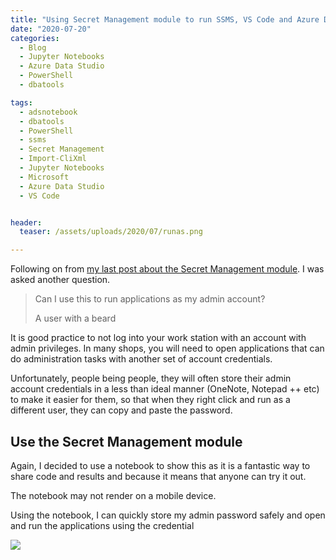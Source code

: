 ```yaml
---
title: "Using Secret Management module to run SSMS, VS Code and Azure Data Studio as another user"
date: "2020-07-20" 
categories:
  - Blog
  - Jupyter Notebooks
  - Azure Data Studio
  - PowerShell
  - dbatools

tags:
  - adsnotebook
  - dbatools
  - PowerShell
  - ssms
  - Secret Management
  - Import-CliXml
  - Jupyter Notebooks
  - Microsoft
  - Azure Data Studio
  - VS Code


header:
  teaser: /assets/uploads/2020/07/runas.png

---
```

Following on from [my last post about the Secret Management module](https://blog.robsewell.com/blog/jupyter%20notebooks/azure%20data%20studio/powershell/dbatools/good-bye-import-clixml-use-the-secrets-management-module-for-your-labs-and-demos/). I was asked another question.  

> Can I use this to run applications as my admin account?
> 
> A user with a beard

It is good practice to not log into your work station with an account with admin privileges. In many shops, you will need to open applications that can do administration tasks with another set of account credentials.

Unfortunately, people being people, they will often store their admin account credentials in a less than ideal manner (OneNote, Notepad ++ etc) to make it easier for them, so that when they right click and run as a different user, they can copy and paste the password.

Use the Secret Management module
--------------------------------

Again, I decided to use a notebook to show this as it is a fantastic way to share code and results and because it means that anyone can try it out.

The notebook may not render on a mobile device.

<script src="https://gist.github.com/SQLDBAWithABeard/24806c29603aded310198dab5430b37a.js?file-secret_management_opening_programmes_with_other_credentials-ipynb"></script>

Using the notebook, I can quickly store my admin password safely and open and run the applications using the credential

![](https://blog.robsewell.com/assets/uploads/2020/07/runas.png)
